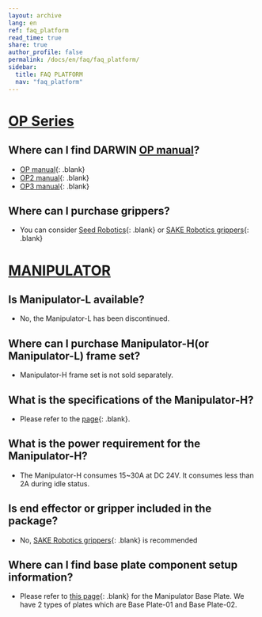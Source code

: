 ```yaml
---
layout: archive
lang: en
ref: faq_platform
read_time: true
share: true
author_profile: false
permalink: /docs/en/faq/faq_platform/
sidebar:
  title: FAQ PLATFORM
  nav: "faq_platform"
---
```



# [OP Series](#op-series)

## **Where can I find DARWIN [OP manual]?**
- [OP manual]{: .blank}  
- [OP2 manual]{: .blank}  
- [OP3 manual]{: .blank}  

## **Where can I purchase grippers?**  
- You can consider [Seed Robotics]{: .blank} or [SAKE Robotics grippers]{: .blank}



# [MANIPULATOR](#manipulator)  

## **Is Manipulator-L available?**  
- No, the Manipulator-L has been discontinued.

## **Where can I purchase Manipulator-H(or Manipulator-L) frame set?**   
- Manipulator-H frame set is not sold separately.  

## **What is the specifications of the Manipulator-H?**  
- Please refer to the [page]{: .blank}.

## **What is the power requirement for the Manipulator-H?**  
- The Manipulator-H consumes 15~30A at DC 24V. It consumes less than 2A during idle status.  

## **Is end effector or gripper included in the package?**  
- No, [SAKE Robotics grippers]{: .blank} is recommended  

## **Where can I find base plate component setup information?**  
- Please refer to [this page]{: .blank} for the Manipulator Base Plate. We have 2 types of plates which are Base Plate-01 and Base Plate-02.  




[OP manual]: /docs/en/platform/op/getting_started/  
[OP2 manual]: /docs/en/platform/op2/getting_started/  
[OP3 manual]: /docs/en/platform/op3/getting_started/  
[Seed Robotics]: http://www.seedrobotics.com/  
[SAKE Robotics grippers]: https://sakerobotics.com/
[page]: /docs/en/platform/manipulator_h/introduction/#specifications
[this page]: http://en.robotis.com/model/search.php?sfl=wr_subject%7C%7Cwr_content&sop=and&stx=base+plate&x=2&y=9
